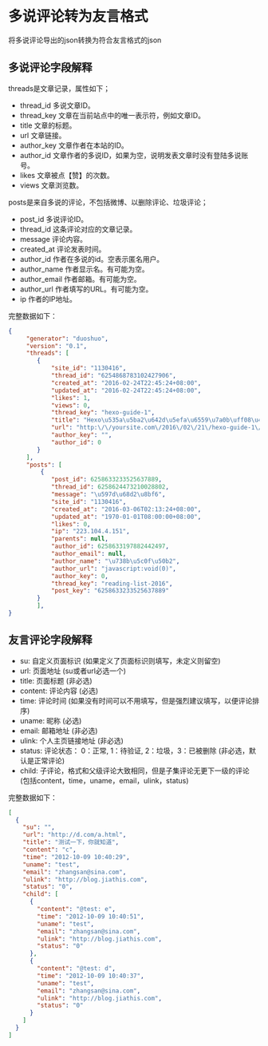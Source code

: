 # 多说评论转为友言格式
将多说评论导出的json转换为符合友言格式的json

## 多说评论字段解释
threads是文章记录，属性如下；

* thread_id 多说文章ID。
* thread_key 文章在当前站点中的唯一表示符，例如文章ID。
* title 文章的标题。
* url 文章链接。
* author_key 文章作者在本站的ID。
* author_id 文章作者的多说ID，如果为空，说明发表文章时没有登陆多说账号。
* likes 文章被点【赞】的次数。
* views 文章浏览数。

posts是来自多说的评论，不包括微博、以删除评论、垃圾评论；

* post_id 多说评论ID。
* thread_id 这条评论对应的文章记录。
* message 评论内容。
* created_at 评论发表时间。
* author_id 作者在多说的id。空表示匿名用户。
* author_name 作者显示名。有可能为空。
* author_email 作者邮箱。有可能为空。
* author_url 作者填写的URL。有可能为空。
* ip 作者的IP地址。

完整数据如下：
```json
{
     "generator": "duoshuo",
     "version": "0.1",
     "threads": [
        {
            "site_id": "1130416",
            "thread_id": "6254868783102427906",
            "created_at": "2016-02-24T22:45:24+08:00",
            "updated_at": "2016-02-24T22:45:24+08:00",
            "likes": 1,
            "views": 0,
            "thread_key": "hexo-guide-1",
            "title": "Hexo\u535a\u5ba2\u642d\u5efa\u6559\u7a0b\uff08\u4e00\uff09\uff1aHexo\u4ecb\u7ecd\u53ca\u642d\u5efa",
            "url": "http:\/\/yoursite.com\/2016\/02\/21\/hexo-guide-1\/",
            "author_key": "",
            "author_id": 0
        }
     ],
     "posts": [
         {
            "post_id": 6258633233525637889,
            "thread_id": 6258624473210028802,
            "message": "\u597d\u68d2\u8bf6",
            "site_id": "1130416",
            "created_at": "2016-03-06T02:13:24+08:00",
            "updated_at": "1970-01-01T08:00:00+08:00",
            "likes": 0,
            "ip": "223.104.4.151",
            "parents": null,
            "author_id": 6258633197882442497,
            "author_email": null,
            "author_name": "\u738b\u5c0f\u50b2",
            "author_url": "javascript:void(0)",
            "author_key": 0,
            "thread_key": "reading-list-2016",
            "post_key": "6258633233525637889"
        }
        ],
}
```
## 友言评论字段解释

* su: 自定义页面标识 (如果定义了页面标识则填写，未定义则留空)
* url: 页面地址 (su或者url必选一个)
* title: 页面标题 (非必选)
* content: 评论内容 (必选)
* time: 评论时间 (如果没有时间可以不用填写，但是强烈建议填写，以便评论排序)
* uname: 昵称 (必选)
* email: 邮箱地址 (非必选)
* ulink: 个人主页链接地址 (非必选)
* status: 评论状态： 0：正常, 1：待验证, 2：垃圾，3：已被删除 (非必选，默认是正常评论)
* child: 子评论，格式和父级评论大致相同，但是子集评论无更下一级的评论 (包括content，time，uname，email，ulink，status) 

完整数据如下：
```json
[
  {
    "su": "",
    "url": "http://d.com/a.html",
    "title": "测试一下，你就知道",
    "content": "c",
    "time": "2012-10-09 10:40:29",
    "uname": "test",
    "email": "zhangsan@sina.com",
    "ulink": "http://blog.jiathis.com",
    "status": "0",
    "child": [
      {
        "content": "@test: e",
        "time": "2012-10-09 10:40:51",
        "uname": "test",
        "email": "zhangsan@sina.com",
        "ulink": "http://blog.jiathis.com",
        "status": "0"
      },
      {
        "content": "@test: d",
        "time": "2012-10-09 10:40:37",
        "uname": "test",
        "email": "zhangsan@sina.com",
        "ulink": "http://blog.jiathis.com",
        "status": "0"
      }
    ]
  }
]
```